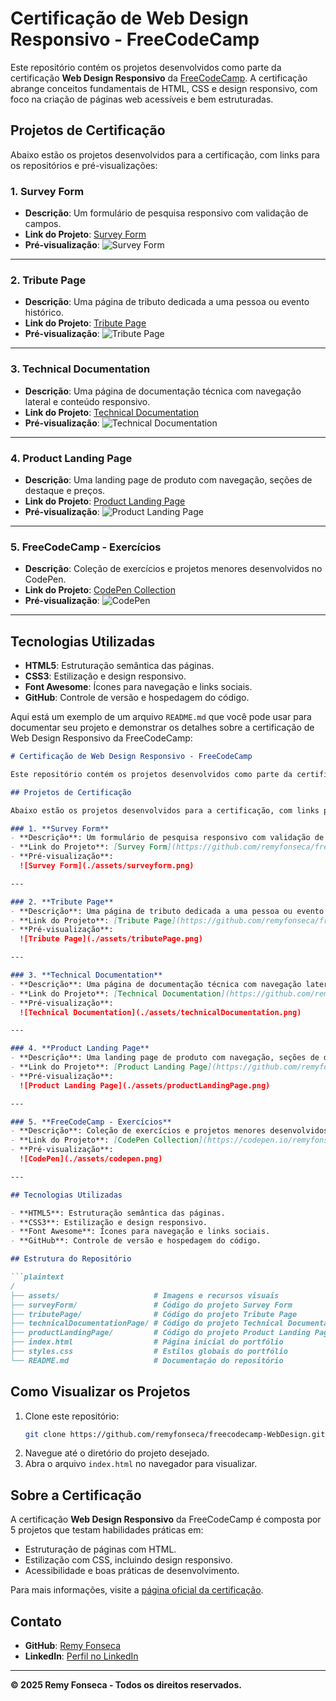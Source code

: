 # Certificação de Web Design Responsivo - FreeCodeCamp

Este repositório contém os projetos desenvolvidos como parte da certificação **Web Design Responsivo** da [FreeCodeCamp](https://www.freecodecamp.org/). A certificação abrange conceitos fundamentais de HTML, CSS e design responsivo, com foco na criação de páginas web acessíveis e bem estruturadas.

## Projetos de Certificação

Abaixo estão os projetos desenvolvidos para a certificação, com links para os repositórios e pré-visualizações:

### 1. **Survey Form**
- **Descrição**: Um formulário de pesquisa responsivo com validação de campos.
- **Link do Projeto**: [Survey Form](https://github.com/remyfonseca/freecodecamp-WebDesign/tree/main/surveyForm)
- **Pré-visualização**:
  ![Survey Form](./personalPortfolio/assets/surveyform.png)

---

### 2. **Tribute Page**
- **Descrição**: Uma página de tributo dedicada a uma pessoa ou evento histórico.
- **Link do Projeto**: [Tribute Page](https://github.com/remyfonseca/freecodecamp-WebDesign/tree/main/tributePage)
- **Pré-visualização**:
  ![Tribute Page](./personalPortfolio/assets/tributePage.png)

---

### 3. **Technical Documentation**
- **Descrição**: Uma página de documentação técnica com navegação lateral e conteúdo responsivo.
- **Link do Projeto**: [Technical Documentation](https://github.com/remyfonseca/freecodecamp-WebDesign/tree/main/technicalDocumentationPage)
- **Pré-visualização**:
  ![Technical Documentation](./personalPortfolio/assets/technicalDocumentation.png)

---

### 4. **Product Landing Page**
- **Descrição**: Uma landing page de produto com navegação, seções de destaque e preços.
- **Link do Projeto**: [Product Landing Page](https://github.com/remyfonseca/freecodecamp-WebDesign/tree/main/productLandingPage)
- **Pré-visualização**:
  ![Product Landing Page](./personalPortfolio/assets/productLandingPage.png)

---

### 5. **FreeCodeCamp - Exercícios**
- **Descrição**: Coleção de exercícios e projetos menores desenvolvidos no CodePen.
- **Link do Projeto**: [CodePen Collection](https://codepen.io/remyfonseca/collections/)
- **Pré-visualização**:
  ![CodePen](./personalPortfolio/assets/codepen.png)

---

## Tecnologias Utilizadas

- **HTML5**: Estruturação semântica das páginas.
- **CSS3**: Estilização e design responsivo.
- **Font Awesome**: Ícones para navegação e links sociais.
- **GitHub**: Controle de versão e hospedagem do código.

Aqui está um exemplo de um arquivo `README.md` que você pode usar para documentar seu projeto e demonstrar os detalhes sobre a certificação de Web Design Responsivo da FreeCodeCamp:

```markdown
# Certificação de Web Design Responsivo - FreeCodeCamp

Este repositório contém os projetos desenvolvidos como parte da certificação **Web Design Responsivo** da [FreeCodeCamp](https://www.freecodecamp.org/). A certificação abrange conceitos fundamentais de HTML, CSS e design responsivo, com foco na criação de páginas web acessíveis e bem estruturadas.

## Projetos de Certificação

Abaixo estão os projetos desenvolvidos para a certificação, com links para os repositórios e pré-visualizações:

### 1. **Survey Form**
- **Descrição**: Um formulário de pesquisa responsivo com validação de campos.
- **Link do Projeto**: [Survey Form](https://github.com/remyfonseca/freecodecamp-WebDesign/tree/main/surveyForm)
- **Pré-visualização**:
  ![Survey Form](./assets/surveyform.png)

---

### 2. **Tribute Page**
- **Descrição**: Uma página de tributo dedicada a uma pessoa ou evento histórico.
- **Link do Projeto**: [Tribute Page](https://github.com/remyfonseca/freecodecamp-WebDesign/tree/main/tributePage)
- **Pré-visualização**:
  ![Tribute Page](./assets/tributePage.png)

---

### 3. **Technical Documentation**
- **Descrição**: Uma página de documentação técnica com navegação lateral e conteúdo responsivo.
- **Link do Projeto**: [Technical Documentation](https://github.com/remyfonseca/freecodecamp-WebDesign/tree/main/technicalDocumentationPage)
- **Pré-visualização**:
  ![Technical Documentation](./assets/technicalDocumentation.png)

---

### 4. **Product Landing Page**
- **Descrição**: Uma landing page de produto com navegação, seções de destaque e preços.
- **Link do Projeto**: [Product Landing Page](https://github.com/remyfonseca/freecodecamp-WebDesign/tree/main/productLandingPage)
- **Pré-visualização**:
  ![Product Landing Page](./assets/productLandingPage.png)

---

### 5. **FreeCodeCamp - Exercícios**
- **Descrição**: Coleção de exercícios e projetos menores desenvolvidos no CodePen.
- **Link do Projeto**: [CodePen Collection](https://codepen.io/remyfonseca/collections/)
- **Pré-visualização**:
  ![CodePen](./assets/codepen.png)

---

## Tecnologias Utilizadas

- **HTML5**: Estruturação semântica das páginas.
- **CSS3**: Estilização e design responsivo.
- **Font Awesome**: Ícones para navegação e links sociais.
- **GitHub**: Controle de versão e hospedagem do código.

## Estrutura do Repositório

```plaintext
/
├── assets/                     # Imagens e recursos visuais
├── surveyForm/                 # Código do projeto Survey Form
├── tributePage/                # Código do projeto Tribute Page
├── technicalDocumentationPage/ # Código do projeto Technical Documentation
├── productLandingPage/         # Código do projeto Product Landing Page
├── index.html                  # Página inicial do portfólio
├── styles.css                  # Estilos globais do portfólio
└── README.md                   # Documentação do repositório
```

## Como Visualizar os Projetos

1. Clone este repositório:
   ```bash
   git clone https://github.com/remyfonseca/freecodecamp-WebDesign.git
   ```
2. Navegue até o diretório do projeto desejado.
3. Abra o arquivo `index.html` no navegador para visualizar.

## Sobre a Certificação

A certificação **Web Design Responsivo** da FreeCodeCamp é composta por 5 projetos que testam habilidades práticas em:
- Estruturação de páginas com HTML.
- Estilização com CSS, incluindo design responsivo.
- Acessibilidade e boas práticas de desenvolvimento.

Para mais informações, visite a [página oficial da certificação](https://www.freecodecamp.org/learn/2022/responsive-web-design/).

## Contato

- **GitHub**: [Remy Fonseca](https://github.com/remyfonseca)
- **LinkedIn**: [Perfil no LinkedIn](https://www.linkedin.com/in/remyfonseca/)

---

**© 2025 Remy Fonseca - Todos os direitos reservados.**
```